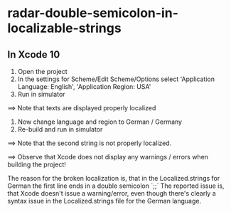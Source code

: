 # radar-double-semicolon-in-localizable-strings

## In Xcode 10

1. Open the project
1. In the settings for Scheme/Edit Scheme/Options select 'Application Language: English', 'Application Region: USA'
1. Run in simulator

==> Note that texts are displayed properly localized

1. Now change language and region to German / Germany
1. Re-build and run in simulator

==> Note that the second string is not properly localized.

==> Observe that Xcode does not display any warnings / errors when building the project!

The reason for the broken localization is, that in the Localized.strings for German the first line ends in a double semicolon `;;´
The reported issue is, that Xcode doesn't issue a warning/error, even though there's clearly a syntax issue in the Localized.strings file
for the German language.
